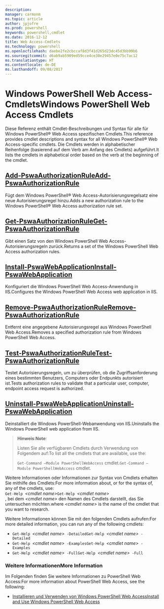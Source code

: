 ```yaml
---
description: 
manager: carmonm
ms.topic: article
author: jpjofre
ms.prod: powershell
keywords: powershell,cmdlet
ms.date: 2016-12-12
title: Web Access-Cmdlets
ms.technology: powershell
ms.openlocfilehash: daebe2fe2cbccaf8d3f41d265d23dc45d3bb99b6
ms.sourcegitcommit: d6ab9ab5909ed59cce4ce30e29457e0e75c7ac12
ms.translationtype: HT
ms.contentlocale: de-DE
ms.lasthandoff: 09/08/2017
---
```

# <a name="windows-powershell-web-access-cmdlets"></a><span data-ttu-id="cb3bc-103">Windows PowerShell Web Access-Cmdlets</span><span class="sxs-lookup"><span data-stu-id="cb3bc-103">Windows PowerShell Web Access Cmdlets</span></span>

<span data-ttu-id="cb3bc-104">Diese Referenz enthält Cmdlet-Beschreibungen und Syntax für alle für Windows PowerShell® Web Access spezifischen Cmdlets.</span><span class="sxs-lookup"><span data-stu-id="cb3bc-104">This reference provides cmdlet descriptions and syntax for all Windows PowerShell® Web Access-specific cmdlets.</span></span> <span data-ttu-id="cb3bc-105">Die Cmdlets werden in alphabetischer Reihenfolge (basierend auf dem Verb am Anfang des Cmdlets) aufgeführt.</span><span class="sxs-lookup"><span data-stu-id="cb3bc-105">It lists the cmdlets in alphabetical order based on the verb at the beginning of the cmdlet.</span></span>

## <a name="add-pswaauthorizationruleadd-pswaauthorizationrulemd"></a>[<span data-ttu-id="cb3bc-106">Add-PswaAuthorizationRule</span><span class="sxs-lookup"><span data-stu-id="cb3bc-106">Add-PswaAuthorizationRule</span></span>](add-pswaauthorizationrule.md)

<span data-ttu-id="cb3bc-107">Fügt dem Windows PowerShell® Web Access-Autorisierungsregelsatz eine neue Autorisierungsregel hinzu.</span><span class="sxs-lookup"><span data-stu-id="cb3bc-107">Adds a new authorization rule to the Windows PowerShell® Web Access authorization rule set.</span></span>

## <a name="get-pswaauthorizationruleget-pswaauthorizationrulemd"></a>[<span data-ttu-id="cb3bc-108">Get-PswaAuthorizationRule</span><span class="sxs-lookup"><span data-stu-id="cb3bc-108">Get-PswaAuthorizationRule</span></span>](get-pswaauthorizationrule.md)

<span data-ttu-id="cb3bc-109">Gibt einen Satz von den Windows PowerShell Web Access-Autorisierungsregeln zurück.</span><span class="sxs-lookup"><span data-stu-id="cb3bc-109">Returns a set of the Windows PowerShell Web Access authorization rules.</span></span>

## <a name="install-pswawebapplicationinstall-pswawebapplicationmd"></a>[<span data-ttu-id="cb3bc-110">Install-PswaWebApplication</span><span class="sxs-lookup"><span data-stu-id="cb3bc-110">Install-PswaWebApplication</span></span>](install-pswawebapplication.md)

<span data-ttu-id="cb3bc-111">Konfiguriert die Windows PowerShell Web Access-Anwendung in IIS.</span><span class="sxs-lookup"><span data-stu-id="cb3bc-111">Configures the Windows PowerShell Web Access web application in IIS.</span></span>

## <a name="remove-pswaauthorizationruleremove-pswaauthorizationrulemd"></a>[<span data-ttu-id="cb3bc-112">Remove-PswaAuthorizationRule</span><span class="sxs-lookup"><span data-stu-id="cb3bc-112">Remove-PswaAuthorizationRule</span></span>](remove-pswaauthorizationrule.md)

<span data-ttu-id="cb3bc-113">Entfernt eine angegebene Autorisierungsregel aus Windows PowerShell Web Access.</span><span class="sxs-lookup"><span data-stu-id="cb3bc-113">Removes a specified authorization rule from Windows PowerShell Web Access.</span></span>

## <a name="test-pswaauthorizationruletest-pswaauthorizationrulemd"></a>[<span data-ttu-id="cb3bc-114">Test-PswaAuthorizationRule</span><span class="sxs-lookup"><span data-stu-id="cb3bc-114">Test-PswaAuthorizationRule</span></span>](test-pswaauthorizationrule.md)

<span data-ttu-id="cb3bc-115">Testet Autorisierungsregeln, um zu überprüfen, ob die Zugriffsanforderung eines bestimmten Benutzers, Computers oder Endpunkts autorisiert ist.</span><span class="sxs-lookup"><span data-stu-id="cb3bc-115">Tests authorization rules to validate that a particular user, computer, endpoint access request is authorized.</span></span>

## <a name="uninstall-pswawebapplicationuninstall-pswawebapplicationmd"></a>[<span data-ttu-id="cb3bc-116">Uninstall-PswaWebApplication</span><span class="sxs-lookup"><span data-stu-id="cb3bc-116">Uninstall-PswaWebApplication</span></span>](uninstall-pswawebapplication.md)

<span data-ttu-id="cb3bc-117">Deinstalliert die Windows PowerShell-Webanwendung von IIS.</span><span class="sxs-lookup"><span data-stu-id="cb3bc-117">Uninstalls the Windows PowerShell web application from IIS.</span></span>

><span data-ttu-id="cb3bc-118">**Hinweis**:</span><span class="sxs-lookup"><span data-stu-id="cb3bc-118">**Note**:</span></span>
>
><span data-ttu-id="cb3bc-119">Listen Sie alle verfügbaren Cmdlets durch Verwendung von Folgendem auf:</span><span class="sxs-lookup"><span data-stu-id="cb3bc-119">To list all the cmdlets that are available, use the:</span></span>
>
> <span data-ttu-id="cb3bc-120">`Get-Command –Module PowerShellWebAccess` cmdlet.</span><span class="sxs-lookup"><span data-stu-id="cb3bc-120">`Get-Command –Module PowerShellWebAccess` cmdlet.</span></span>

<span data-ttu-id="cb3bc-121">Weitere Informationen oder Informationen zur Syntax von Cmdlets erhalten Sie mithilfe des Cmdlets:</span><span class="sxs-lookup"><span data-stu-id="cb3bc-121">For more information about, or for the syntax of, any of the cmdlets, use:</span></span>  
<span data-ttu-id="cb3bc-122">`Get-Help `*&lt;cmdlet name&gt;*</span><span class="sxs-lookup"><span data-stu-id="cb3bc-122">`Get-Help `*&lt;cmdlet name&gt;*</span></span>  
<span data-ttu-id="cb3bc-123">, bei dem *&lt;cmdlet name&gt;* den Namen des Cmdlets darstellt, das Sie untersuchen möchten.</span><span class="sxs-lookup"><span data-stu-id="cb3bc-123">where *&lt;cmdlet name&gt;* is the name of the cmdlet that you want to research.</span></span>

<span data-ttu-id="cb3bc-124">Weitere Informationen können Sie mit den folgenden Cmdlets aufrufen:</span><span class="sxs-lookup"><span data-stu-id="cb3bc-124">For more detailed information, you can run any of the following cmdlets:</span></span>

- <span data-ttu-id="cb3bc-125">`Get-Help `*&lt;cmdlet name&gt;*` -Detailed`</span><span class="sxs-lookup"><span data-stu-id="cb3bc-125">`Get-Help `*&lt;cmdlet name&gt;*` -Detailed`</span></span>
- <span data-ttu-id="cb3bc-126">`Get-Help `*&lt;cmdlet name&gt;*` -Examples`</span><span class="sxs-lookup"><span data-stu-id="cb3bc-126">`Get-Help `*&lt;cmdlet name&gt;*` -Examples`</span></span>
- <span data-ttu-id="cb3bc-127">`Get-Help `*&lt;cmdlet name&gt;*` -Full`</span><span class="sxs-lookup"><span data-stu-id="cb3bc-127">`Get-Help `*&lt;cmdlet name&gt;*` -Full`</span></span>

### <a name="more-information"></a><span data-ttu-id="cb3bc-128">Weitere Informationen</span><span class="sxs-lookup"><span data-stu-id="cb3bc-128">More Information</span></span>

<span data-ttu-id="cb3bc-129">Im Folgenden finden Sie weitere Informationen zu PowerShell Web Access:</span><span class="sxs-lookup"><span data-stu-id="cb3bc-129">For more information about PowerShell Web Access, see the following:</span></span>

- [<span data-ttu-id="cb3bc-130">Installieren und Verwenden von Windows PowerShell Web Access</span><span class="sxs-lookup"><span data-stu-id="cb3bc-130">Install and Use Windows PowerShell Web Access</span></span>](../install-and-use-windows-powershell-web-access.md)

